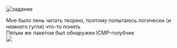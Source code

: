 ![задание](https://user-images.githubusercontent.com/70691206/97531602-9260c800-19c5-11eb-8de7-b9bc0249a6cb.jpg)  

Мне было лень читать теорию, поэтому попытаюсь логически (и немного гугля) что-то понять  
Пятым же пакетом был обнаружен ICMP-голубчик  
![](https://user-images.githubusercontent.com/70691206/97537614-1fa91a00-19d0-11eb-98fe-12db2fe47a40.jpg)



